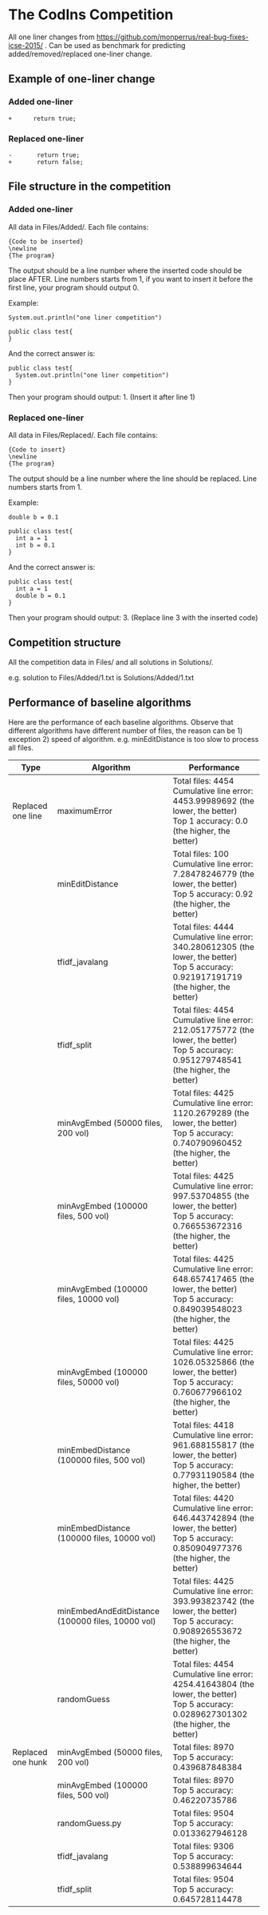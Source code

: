 # The CodIns Competition

All one liner changes from https://github.com/monperrus/real-bug-fixes-icse-2015/ .
Can be used as benchmark for predicting added/removed/replaced one-liner change.

## Example of one-liner change

### Added one-liner

```
+      return true;
```

### Replaced one-liner

```
-		return true;
+		return false;
```

## File structure in the competition

### Added one-liner

All data in Files/Added/. Each file contains:
```
{Code to be inserted}
\newline
{The program}
```
The output should be a line number where the inserted code should be place AFTER. Line numbers starts from 1, if you want to insert it before the first line, your program should output 0.

Example:
```
System.out.println("one liner competition")

public class test{
}
```

And the correct answer is:
```
public class test{
  System.out.println("one liner competition")
}
```

Then your program should output: 1. (Insert it after line 1)

### Replaced one-liner

All data in Files/Replaced/. Each file contains:
```
{Code to insert}
\newline
{The program}
```
The output should be a line number where the line should be replaced. Line numbers starts from 1.

Example:
```
double b = 0.1

public class test{
  int a = 1
  int b = 0.1
}
```

And the correct answer is:
```
public class test{
  int a = 1
  double b = 0.1
}
```

Then your program should output: 3. (Replace line 3 with the inserted code)

## Competition structure

All the competition data in Files/ and all solutions in Solutions/.

e.g. solution to Files/Added/1.txt is Solutions/Added/1.txt

## Performance of baseline algorithms

Here are the performance of each baseline algorithms. Observe that different algorithms have different number of files, the reason can be 1) exception 2) speed of algorithm. e.g. minEditDistance is too slow to process all files.

|       Type        | Algorithm | Performance |
| ----------------- | --------- | ----------- |
| Replaced one line | maximumError | Total files: 4454<br>Cumulative line error: 4453.99989692 (the lower, the better)<br>Top 1 accuracy: 0.0 (the higher, the better) |
| | minEditDistance | Total files: 100<br>Cumulative line error: 7.28478246779 (the lower, the better)<br>Top 5 accuracy: 0.92 (the higher, the better) |
| | tfidf_javalang | Total files: 4444<br>Cumulative line error: 340.280612305 (the lower, the better)<br>Top 5 accuracy: 0.921917191719 (the higher, the better) |
| | tfidf_split | Total files: 4454<br>Cumulative line error: 212.051775772 (the lower, the better)<br>Top 5 accuracy: 0.951279748541 (the higher, the better) |
| | minAvgEmbed (50000 files, 200 vol) | Total files: 4425<br>Cumulative line error: 1120.2679289 (the lower, the better)<br>Top 5 accuracy: 0.740790960452 (the higher, the better) |
| | minAvgEmbed (100000 files, 500 vol) | Total files: 4425<br>Cumulative line error: 997.53704855 (the lower, the better)<br>Top 5 accuracy: 0.766553672316 (the higher, the better) |
| | minAvgEmbed (100000 files, 10000 vol) | Total files: 4425<br>Cumulative line error: 648.657417465 (the lower, the better)<br>Top 5 accuracy: 0.849039548023 (the higher, the better) |
| | minAvgEmbed (100000 files, 50000 vol) | Total files: 4425<br>Cumulative line error: 1026.05325866 (the lower, the better)<br>Top 5 accuracy: 0.760677966102 (the higher, the better) |
| | minEmbedDistance (100000 files, 500 vol) | Total files: 4418<br>Cumulative line error: 961.688155817 (the lower, the better)<br>Top 5 accuracy: 0.77931190584 (the higher, the better) |
| | minEmbedDistance (100000 files, 10000 vol) | Total files: 4420<br>Cumulative line error: 646.443742894 (the lower, the better)<br>Top 5 accuracy: 0.850904977376 (the higher, the better) |
| | minEmbedAndEditDistance (100000 files, 10000 vol) | Total files: 4425<br>Cumulative line error: 393.993823742 (the lower, the better)<br>Top 5 accuracy: 0.908926553672 (the higher, the better) |
| | randomGuess | Total files: 4454<br>Cumulative line error: 4254.41643804 (the lower, the better)<br>Top 5 accuracy: 0.0289627301302 (the higher, the better) | Total files: 4425<br>Cumulative line error: 648.657417465 (the lower, the better)<br>Top 5 accuracy: 0.849039548023 (the higher, the better) |
| Replaced one hunk | minAvgEmbed (50000 files, 200 vol) | Total files: 8970<br>Top 5 accuracy: 0.439687848384 |
| | minAvgEmbed (100000 files, 500 vol) | Total files: 8970<br>Top 5 accuracy: 0.46220735786 |
| | randomGuess.py | Total files: 9504<br>Top 5 accuracy: 0.0133627946128 |
| | tfidf_javalang | Total files: 9306<br>Top 5 accuracy: 0.538899634644 |
| | tfidf_split | Total files: 9504<br>Top 5 accuracy: 0.645728114478 |
